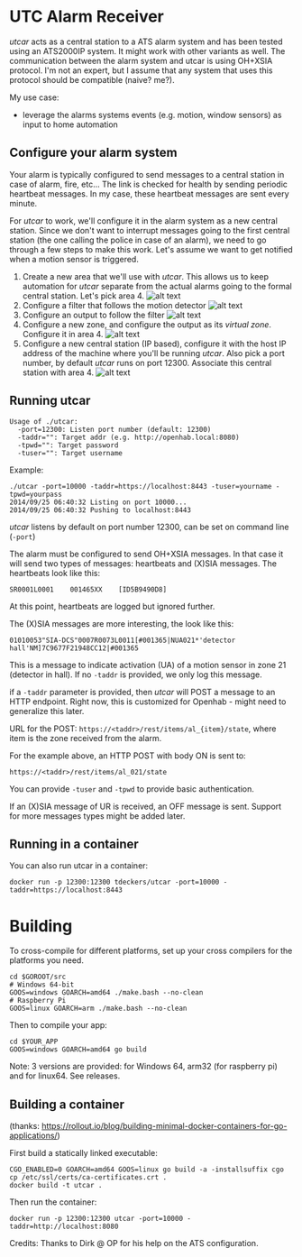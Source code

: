 # UTC Alarm Receiver

_utcar_ acts as a central station to a ATS alarm system and has been tested using an ATS2000IP system.  It might work with other variants as well.  The communication between the alarm system and utcar is using OH+XSIA protocol.  I'm not an expert, but I assume that any system that uses this protocol should be compatible (naive? me?).

My use case:
* leverage the alarms systems events (e.g. motion, window sensors) as input to home automation

## Configure your alarm system

Your alarm is typically configured to send messages to a central station in case of alarm, fire, etc...  The link is checked for health by sending periodic heartbeat messages.  In my case, these heartbeat messages are sent every minute.

For _utcar_ to work, we'll configure it in the alarm system as a new central station.  Since we don't want to interrupt messages going to the first central station (the one calling the police in case of an alarm), we need to go through a few steps to make this work.  Let's assume we want to get notified when a motion sensor is triggered.

1. Create a new area that we'll use with _utcar_.  This allows us to keep automation for _utcar_ separate from the actual alarms going to the formal central station.  Let's pick area 4.
  ![alt text](https://github.com/tdeckers/utcar/raw/master/img/area.png)
2. Configure a filter that follows the motion detector
  ![alt text](https://github.com/tdeckers/utcar/raw/master/img/filter.png)
3. Configure an output to follow the filter
  ![alt text](https://github.com/tdeckers/utcar/raw/master/img/output.png)
4. Configure a new zone, and configure the output as its _virtual zone_.  Configure it in area 4.
  ![alt text](https://github.com/tdeckers/utcar/raw/master/img/zone.png)
5. Configure a new central station (IP based), configure it with the host IP address of the machine where you'll be running _utcar_.  Also pick a port number, by default _utcar_ runs on port 12300.  Associate this central station with area 4.
  ![alt text](https://github.com/tdeckers/utcar/raw/master/img/central_station.png)


## Running utcar

	Usage of ./utcar:
	  -port=12300: Listen port number (default: 12300)
	  -taddr="": Target addr (e.g. http://openhab.local:8080)
	  -tpwd="": Target password
	  -tuser="": Target username

Example:

	./utcar -port=10000 -taddr=https://localhost:8443 -tuser=yourname -tpwd=yourpass
	2014/09/25 06:40:32 Listing on port 10000...
	2014/09/25 06:40:32 Pushing to localhost:8443

_utcar_ listens by default on port number 12300, can be set on command line (`-port`)

The alarm must be configured to send OH+XSIA messages. In that case it will send two types of messages: heartbeats and (X)SIA messages.
The heartbeats look like this:

	SR0001L0001    001465XX    [ID5B9490D8]

At this point, heartbeats are logged but ignored further.

The (X)SIA messages are more interesting, the look like this:

	01010053"SIA-DCS"0007R0073L0011[#001365|NUA021*'detector hall'NM]7C9677F21948CC12|#001365

This is a message to indicate activation (UA) of a motion sensor in zone 21 (detector in hall).  If no `-taddr` is provided, we only log this message.

if a `-taddr` parameter is provided, then _utcar_ will POST a message to an HTTP endpoint. Right now, this is customized for Openhab - might need to generalize this later.

URL for the POST: `https://<taddr>/rest/items/al_{item}/state`, where item is the zone received from the alarm.

For the example above, an HTTP POST with body ON is sent to:

	https://<taddr>/rest/items/al_021/state

You can provide `-tuser` and `-tpwd` to provide basic authentication.

If an (X)SIA message of UR is received, an OFF message is sent. Support for more messages types might be added later.

## Running in a container

You can also run utcar in a container:

	docker run -p 12300:12300 tdeckers/utcar -port=10000 -taddr=https://localhost:8443

# Building

To cross-compile for different platforms, set up your cross compilers for the platforms you need.

	cd $GOROOT/src
	# Windows 64-bit
	GOOS=windows GOARCH=amd64 ./make.bash --no-clean
	# Raspberry Pi
	GOOS=linux GOARCH=arm ./make.bash --no-clean

Then to compile your app:

	cd $YOUR_APP
	GOOS=windows GOARCH=amd64 go build
	
Note: 3 versions are provided: for Windows 64, arm32 (for raspberry pi) and for linux64. See releases.

## Building a container
(thanks: https://rollout.io/blog/building-minimal-docker-containers-for-go-applications/)

First build a statically linked executable:

	CGO_ENABLED=0 GOARCH=amd64 GOOS=linux go build -a -installsuffix cgo
	cp /etc/ssl/certs/ca-certificates.crt .
	docker build -t utcar .

Then run the container:

	docker run -p 12300:12300 utcar -port=10000 -taddr=http://localhost:8080

Credits: Thanks to Dirk @ OP for his help on the ATS configuration.
